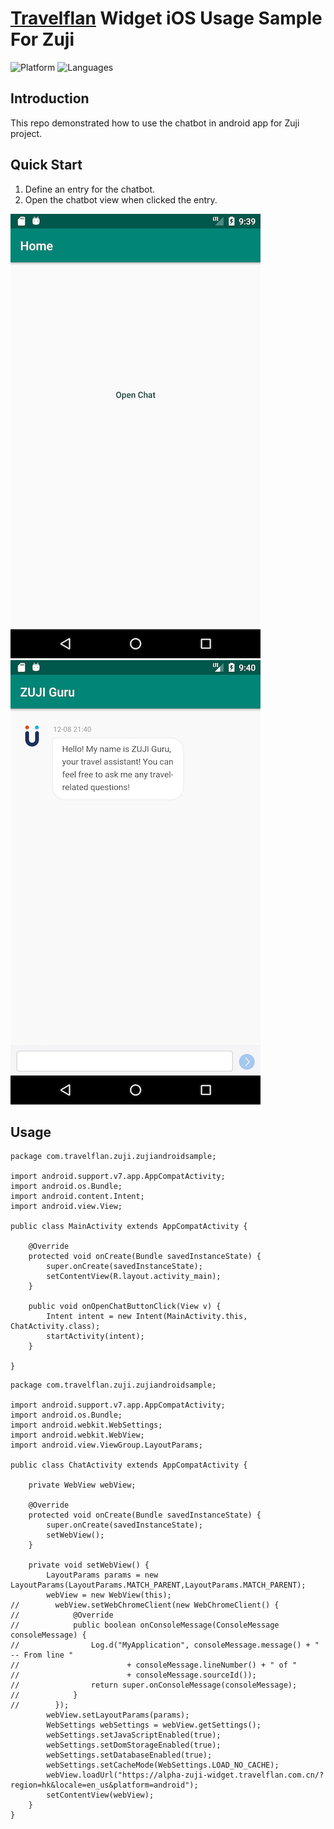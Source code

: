 # [Travelflan](https://www.travelflan.com/) Widget iOS Usage Sample For Zuji
![Platform](https://img.shields.io/badge/platform-android-orange.svg)
![Languages](https://img.shields.io/badge/language%20%7C%20java-orange.svg)

## Introduction

This repo demonstrated how to use the chatbot in android app for Zuji project.

## Quick Start

1. Define an entry for the chatbot.
2. Open the chatbot view when clicked the entry.

![](screenshot/home.png)
![](screenshot/chat.png)

## Usage
```
package com.travelflan.zuji.zujiandroidsample;

import android.support.v7.app.AppCompatActivity;
import android.os.Bundle;
import android.content.Intent;
import android.view.View;

public class MainActivity extends AppCompatActivity {

    @Override
    protected void onCreate(Bundle savedInstanceState) {
        super.onCreate(savedInstanceState);
        setContentView(R.layout.activity_main);
    }

    public void onOpenChatButtonClick(View v) {
        Intent intent = new Intent(MainActivity.this, ChatActivity.class);
        startActivity(intent);
    }

}
```

```
package com.travelflan.zuji.zujiandroidsample;

import android.support.v7.app.AppCompatActivity;
import android.os.Bundle;
import android.webkit.WebSettings;
import android.webkit.WebView;
import android.view.ViewGroup.LayoutParams;

public class ChatActivity extends AppCompatActivity {

    private WebView webView;

    @Override
    protected void onCreate(Bundle savedInstanceState) {
        super.onCreate(savedInstanceState);
        setWebView();
    }

    private void setWebView() {
        LayoutParams params = new LayoutParams(LayoutParams.MATCH_PARENT,LayoutParams.MATCH_PARENT);
        webView = new WebView(this);
//        webView.setWebChromeClient(new WebChromeClient() {
//            @Override
//            public boolean onConsoleMessage(ConsoleMessage consoleMessage) {
//                Log.d("MyApplication", consoleMessage.message() + " -- From line "
//                        + consoleMessage.lineNumber() + " of "
//                        + consoleMessage.sourceId());
//                return super.onConsoleMessage(consoleMessage);
//            }
//        });
        webView.setLayoutParams(params);
        WebSettings webSettings = webView.getSettings();
        webSettings.setJavaScriptEnabled(true);
        webSettings.setDomStorageEnabled(true);
        webSettings.setDatabaseEnabled(true);
        webSettings.setCacheMode(WebSettings.LOAD_NO_CACHE);
        webView.loadUrl("https://alpha-zuji-widget.travelflan.com.cn/?region=hk&locale=en_us&platform=android");
        setContentView(webView);
    }
}
```